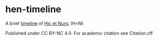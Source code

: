# hen-timeline
  A brief [timeline](timeline.md) of [Hic et Nunc](https://web.archive.org/web/20211107123525/https://www.hicetnunc.xyz/) (H=N) 
  
  Published under CC BY-NC 4.0. For academic citation see Citation.cff
